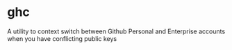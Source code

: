 # ghc
A utility to context switch between Github Personal and Enterprise accounts when you have conflicting public keys
